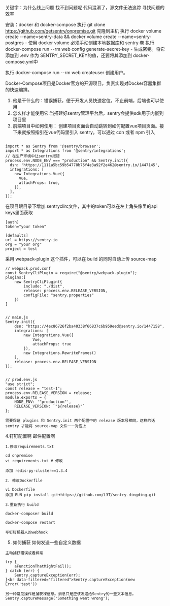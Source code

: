 关键字：为什么线上问题 找不到问题呢
代码混淆了，源文件无法追踪
寻找问题的效率


安装：docker 和 docker-compose
执行 git clone https://github.com/getsentry/onpremise.git 克隆到主机
执行 docker volume create --name=sentry-data && docker volume create --name=sentry-postgres - 使用 docker volume 必须手动创建本地数据库和 sentry 卷
执行 docker-compose run --rm web config generate-secret-key - 生成密钥。将它添加到 .env 作为 SENTRY_SECRET_KEY的值，还要将其添加到 docker-compose.yml中

执行 docker-compose run --rm web createuser 创建用户。

Docker-Compose项目是Docker官方的开源项目，负责实现对Docker容器集群的快速编排。


1. 他是干什么的：错误捕获，便于开发人员快速定位，不止前端，后端也可以使用
2. 怎么样才能使用它:当搭建好sentry管理平台后，sentry会提供sdk用于内嵌到项目里
3. 前端项目中如何使用：
创建项目页面会自动跳转到如何配置vue项目页面。接下来就按照指引在vue代码里引入 sentry。可以通过 cdn 或者 npm 引入
```

import * as Sentry from '@sentry/browser';
import * as Integrations from '@sentry/integrations';
// 在生产环境中让sentry报错
process.env.NODE_ENV === "production" && Sentry.init({
  dsn: 'https://1111a5bc59b54778b75f4e3a92f2e462@sentry.io/1447145',
  integrations: [
    new Integrations.Vue({
      Vue,
      attachProps: true,
    }),
  ],
});
```
在项目跟目录下增加.sentryclirc文件，其中的token可以在左上角头像里的api keys里面获取


```
[auth]
token="your token"

[defaults]
url = https://sentry.io
org = "your org"
project = test
```
采用 webpack-plugin 这个插件，可以在 build 的同时自动上传 source-map

```
// webpack.prod.conf
const SentryCliPlugin = require("@sentry/webpack-plugin");
plugins:[
    new SentryCliPlugin({
        include: "./dist",
        release: process.env.RELEASE_VERSION,
        configFile: "sentry.properties"
    })
]


// main.js
Sentry.init({
    dsn: "https://4ec86726f2ba40338f66837c6b959eed@sentry.io/1447158",
    integrations: [
        new Integrations.Vue({
            Vue,
            attachProps: true
        }),
        new Integrations.RewriteFrames()
    ],
    release: process.env.RELEASE_VERSION
});


// prod.env.js
"use strict";
const release = "test-1";
process.env.RELEASE_VERSION = release;
module.exports = {
    NODE_ENV: '"production"',
    RELEASE_VERSION: `"${release}"`
};

需要保证 plugins 和 Sentry.init 两个配置中的 release 版本号相同，这样的话 sentry 才能将 source-map 文件一一对应上
```


4.钉钉配置啊 邮件配置啊

    
```
1.修改requirements.txt

cd onpremise
vi requirements.txt # 修改

添加 redis-py-cluster==1.3.4
```
    

```
2. 修改Dockerfile

vi Dockerfile
添加 RUN pip install git+https://github.com/L3T/sentry-dingding.git
```

```
3.重新执行 build

docker-composer build

docker-compose restart
```


```
写钉钉机器人的webhook
```



5. 如何捕获 如何发送一些自定义数据

```
主动捕获错误或者异常

try {
    aFunctionThatMightFail();
} catch (err) {
    Sentry.captureException(err);
}<br data-filtered="filtered">Sentry.captureException(new Error('test'))

另一种常见操作是捕获裸信息。消息只是应该发送给Sentry的一些文本信息。
Sentry.captureMessage('Something went wrong');
```

